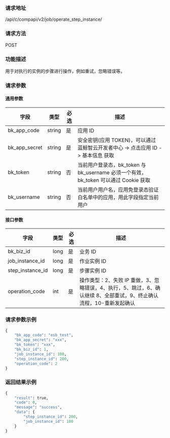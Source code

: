 
### 请求地址

/api/c/compapi/v2/job/operate_step_instance/



### 请求方法

POST


### 功能描述

用于对执行的实例的步骤进行操作，例如重试，忽略错误等。

### 请求参数


#### 通用参数

| 字段 | 类型 | 必选 |  描述 |
|-----------|------------|--------|------------|
| bk_app_code  |  string    | 是 | 应用 ID     |
| bk_app_secret|  string    | 是 | 安全密钥(应用 TOKEN)，可以通过 蓝鲸智云开发者中心 -&gt; 点击应用 ID -&gt; 基本信息 获取 |
| bk_token     |  string    | 否 | 当前用户登录态，bk_token 与 bk_username 必须一个有效，bk_token 可以通过 Cookie 获取 |
| bk_username  |  string    | 否 | 当前用户用户名，应用免登录态验证白名单中的应用，用此字段指定当前用户 |

#### 接口参数

| 字段      |  类型      | 必选   |  描述      |
|-----------|------------|--------|------------|
| bk_biz_id   |  long       | 是     | 业务 ID |
| job_instance_id   |  long       | 是     | 作业实例 ID |
| step_instance_id |  long     | 是     | 步骤实例 ID |
| operation_code |  int     | 是     | 操作类型：2、失败 IP 重做，3、忽略错误，4、执行，5、跳过，6、确认继续 8、全部重试，9、终止确认流程，10-重新发起确认 |

### 请求参数示例

```python
{
    "bk_app_code": "esb_test",
    "bk_app_secret": "xxx",
    "bk_token": "xxx",
    "bk_biz_id": 1,
    "job_instance_id": 100,
	"step_instance_id": 200,
	"operation_code": 2
}
```

### 返回结果示例

```python
{
    "result": true,
    "code": 0,
    "message": "success",
    "data": {
        "step_instance_id": 200,
        "job_instance_id": 100
    }
}
```